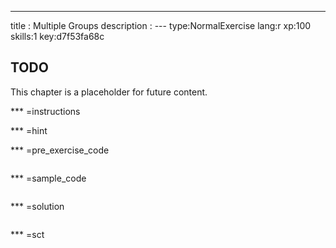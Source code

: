 ---
title       : Multiple Groups
description : 
--- type:NormalExercise lang:r xp:100 skills:1 key:d7f53fa68c
## TODO

This chapter is a placeholder for future content.

*** =instructions

*** =hint

*** =pre_exercise_code
```{r}

```

*** =sample_code
```{r}

```

*** =solution
```{r}

```

*** =sct
```{r}

```
